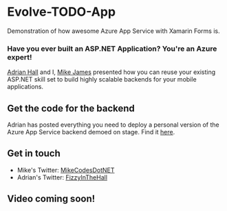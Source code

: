 # Evolve-TODO-App
Demonstration of how awesome Azure App Service with Xamarin Forms is.

### Have you ever built an ASP.NET Application? You're an Azure expert! 
[Adrian Hall](https://github.com/adrianhall) and I, [Mike James](https://github.com/MikeCodesDotNet) presented how you can reuse your existing ASP.NET skill set to build highly scalable backends for your mobile applications.

## Get the code for the backend
Adrian has posted everything you need to deploy a personal version of the Azure App Service backend demoed on stage. Find it [here](https://github.com/adrianhall/xamarin-evolve-demo).

## Get in touch 
* Mike's Twitter: [MikeCodesDotNET](https://twitter.com/mikecodesdotnet?lang=en)
* Adrian's Twitter: [FizzyInTheHall](https://twitter.com/FizzyInTheHall)

## Video coming soon! 

